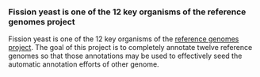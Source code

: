 ### Fission yeast is one of the 12 key organisms of the reference genomes project

Fission yeast is one of the 12 key organisms of the [reference genomes
project](http://geneontology.org/GO.refgenome.shtml?all). The goal of
this project is to completely annotate twelve reference genomes so that
those annotations may be used to effectively seed the automatic
annotation efforts of other genome.

